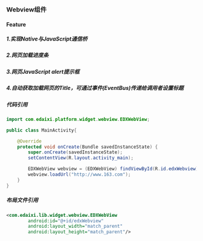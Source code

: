 ### Webview组件
#### Feature
##### 1.实现Native与JavaScript通信桥
##### 2.网页加载进度条
##### 3.网页JavaScript alert提示框
##### 4.自动获取加载网页的Title，可通过事件(EventBus)传递给调用者设置标题

##### 代码引用
```java
import com.edaixi.platform.widget.webview.EDXWebView;

public class MainActivity{

    @Override
    protected void onCreate(Bundle savedInstanceState) {
        super.onCreate(savedInstanceState);
        setContentView(R.layout.activity_main);

        EDXWebView webview = (EDXWebView) findViewById(R.id.edxWebview);
        webview.loadUrl("http://www.163.com");
    }
}
```

##### 布局文件引用
```xml
<com.edaixi.lib.widget.webview.EDXWebView
        android:id="@+id/edxWebview"
        android:layout_width="match_parent"
        android:layout_height="match_parent"/>
```

